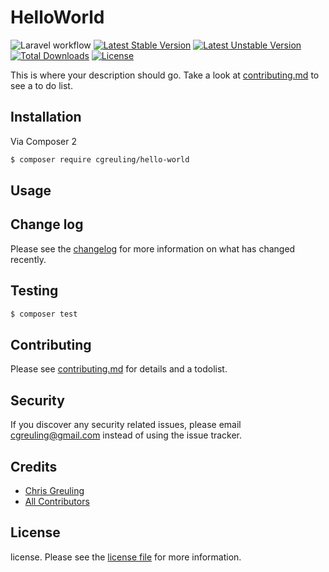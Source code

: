 # HelloWorld

![Laravel workflow](https://github.com/cgreuling/hello-world/actions/workflows/laravel.yml/badge.svg)
[![Latest Stable Version](http://poser.pugx.org/cgreuling/hello-world/v)](https://packagist.org/packages/cgreuling/hello-world)
[![Latest Unstable Version](http://poser.pugx.org/cgreuling/hello-world/v/unstable)](https://packagist.org/packages/cgreuling/hello-world)
[![Total Downloads](http://poser.pugx.org/cgreuling/hello-world/downloads)](https://packagist.org/packages/cgreuling/hello-world)
[![License](http://poser.pugx.org/cgreuling/hello-world/license)](https://packagist.org/packages/cgreuling/hello-world)

This is where your description should go. Take a look at [contributing.md](contributing.md) to see a to do list.

## Installation

Via Composer 2

``` bash
$ composer require cgreuling/hello-world
```

## Usage

## Change log

Please see the [changelog](changelog.md) for more information on what has changed recently.

## Testing

``` bash
$ composer test
```

## Contributing

Please see [contributing.md](contributing.md) for details and a todolist.

## Security

If you discover any security related issues, please email cgreuling@gmail.com instead of using the issue tracker.

## Credits

- [Chris Greuling][link-author]
- [All Contributors][link-contributors]

## License

license. Please see the [license file](license.md) for more information.

[ico-version]: https://img.shields.io/packagist/v/cgreuling/hello-world.svg?style=flat-square
[ico-downloads]: https://img.shields.io/packagist/dt/cgreuling/hello-world.svg?style=flat-square
[ico-travis]: https://img.shields.io/travis/cgreuling/hello-world/master.svg?style=flat-square
[ico-styleci]: https://styleci.io/repos/12345678/shield

[link-packagist]: https://packagist.org/packages/cgreuling/hello-world
[link-downloads]: https://packagist.org/packages/cgreuling/hello-world
[link-travis]: https://travis-ci.org/cgreuling/hello-world
[link-styleci]: https://styleci.io/repos/12345678
[link-author]: https://github.com/cgreuling
[link-contributors]: ../../contributors
